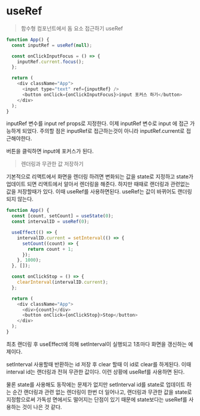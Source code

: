 # useRef

> 함수형 컴포넌트에서 돔 요소 접근하기 useRef

```javascript
function App() {
  const inputRef = useRef(null);

  const onClickInputFocus = () => {
    inputRef.current.focus();
  };

  return (
    <div className="App">
      <input type="text" ref={inputRef} />
      <button onClick={onClickInputFocus}>input 포커스 하기</button>
    </div>
  );
}
```

inputRef 변수를 input ref props로 지정한다.
이제 inputRef 변수로 input 에 접근 가능하게 되었다. 
주의할 점은 inputRef로 접근하는것이 아니라 inputRef.current로 접근해야한다.

버튼을 클릭하면 input에 포커스가 된다. 

> 렌더링과 무관한 값 저장하기

기본적으로 리액트에서 화면을 렌더링 하려면 변화되는 값을 state로 지정하고 state가 업데이트 되면
리액트에서 알아서 렌더링을 해준다. 하지만 때때로 랜더링과 관련없는 값을 저장할때가 있다. 이때 useRef를 사용하면된다.
useRef는 값이 바뀌어도 랜더링 되지 않는다.

```javascript
function App() {
  const [count, setCount] = useState(0);
  const intervalID = useRef(0);

  useEffect(() => {
    intervalID.current = setInterval(() => {
      setCount((count) => {
        return count + 1;
      });
    }, 1000);
  }, []);

  const onClickStop = () => {
    clearInterval(intervalID.current);
  };

  return (
    <div className="App">
      <div>{count}</div>
      <button onClick={onClickStop}>Stop</button>
    </div>
  );
}
```

최초 랜더링 후 useEffect에 의해 setInterval이 실행되고 1초마다 화면을 갱신하는 예제이다.

setInterval 사용할때 반환하는 id 저장 후 clear 할때 이 id로 clear를 하게된다.
이때 interval id는 랜더링과 전혀 무관한 값이다. 이런 상황에 useRef를 사용하면 된다.

물론 state를 사용해도 동작에는 문제가 없지만 setInterval id를 state로 업데이트 하는 순간 랜더링과 관련 없는 렌더링이 한번 더 일어나고, 랜더링과 무관한 값을
state로 지정함으로써 가독성 면에서도 떨어지는 단점이 있기 때문에 state보다는 useRef를 사용하는 것이 나은 것 같다.
